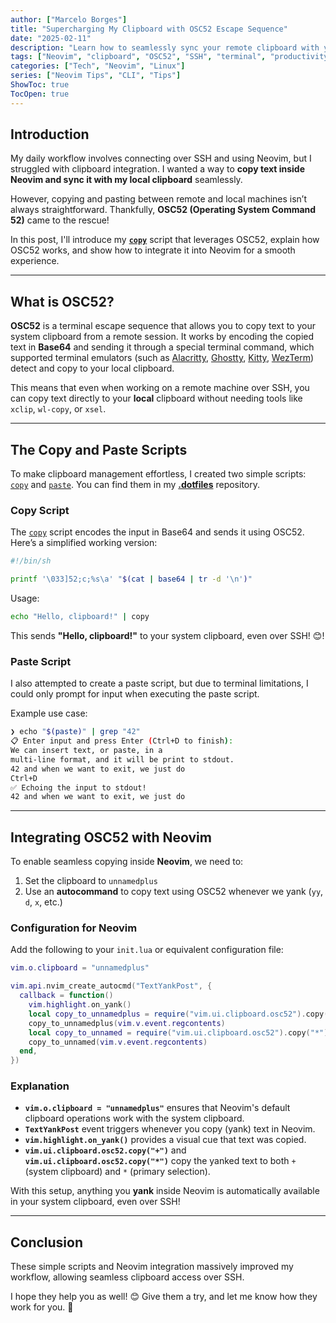 ```yaml
---
author: ["Marcelo Borges"]
title: "Supercharging My Clipboard with OSC52 Escape Sequence"
date: "2025-02-11"
description: "Learn how to seamlessly sync your remote clipboard with your local system clipboard using OSC52 escape sequences."
tags: ["Neovim", "clipboard", "OSC52", "SSH", "terminal", "productivity", "CLI"]
categories: ["Tech", "Neovim", "Linux"]
series: ["Neovim Tips", "CLI", "Tips"]
ShowToc: true
TocOpen: true
---
```


## Introduction

My daily workflow involves connecting over SSH and using Neovim, but I struggled with clipboard integration.
I wanted a way to **copy text inside Neovim and sync it with my local clipboard** seamlessly.

However, copying and pasting between remote and local machines isn’t always straightforward.
Thankfully, **OSC52 (Operating System Command 52)** came to the rescue!

In this post, I'll introduce my **[`copy`](https://github.com/jmarcelomb/.dotfiles/blob/main/scripts/copy)** script that leverages OSC52,
explain how OSC52 works, and show how to integrate it into Neovim for a smooth experience.

---

## What is OSC52?

**OSC52** is a terminal escape sequence that allows you to copy text to your system clipboard from a remote session.
It works by encoding the copied text in **Base64** and sending it through a special terminal command,
which supported terminal emulators (such as
[Alacritty](https://github.com/alacritty/alacritty),
[Ghostty](https://github.com/ghostty-org/ghostty),
[Kitty](https://github.com/kovidgoyal/kitty),
[WezTerm](https://github.com/wezterm/wezterm))
detect and copy to your local clipboard.

This means that even when working on a remote machine over SSH,
you can copy text directly to your **local** clipboard without needing tools like `xclip`, `wl-copy`, or `xsel`.

---

## The Copy and Paste Scripts

To make clipboard management effortless, I created two simple scripts:
[`copy`](https://github.com/jmarcelomb/.dotfiles/blob/main/scripts/copy) and
[`paste`](https://github.com/jmarcelomb/.dotfiles/blob/main/scripts/paste).
You can find them in my **[.dotfiles](https://github.com/jmarcelomb/.dotfiles)** repository.

### Copy Script

The [`copy`](https://github.com/jmarcelomb/.dotfiles/blob/main/scripts/copy) script encodes the input in Base64
and sends it using OSC52. Here’s a simplified working version:

```bash
#!/bin/sh

printf '\033]52;c;%s\a' "$(cat | base64 | tr -d '\n')"
```

Usage:

```bash
echo "Hello, clipboard!" | copy
```

This sends **"Hello, clipboard!"** to your system clipboard, even over SSH! 😊!

### Paste Script

I also attempted to create a paste script, but due to terminal limitations,
I could only prompt for input when executing the paste script.

Example use case:

```bash
❯ echo "$(paste)" | grep "42"
📋 Enter input and press Enter (Ctrl+D to finish):
We can insert text, or paste, in a
multi-line format, and it will be print to stdout.
42 and when we want to exit, we just do
Ctrl+D
✅ Echoing the input to stdout!
42 and when we want to exit, we just do
```

---

## Integrating OSC52 with Neovim

To enable seamless copying inside **Neovim**, we need to:

1. Set the clipboard to `unnamedplus`
2. Use an **autocommand** to copy text using OSC52 whenever we yank (`yy`, `d`, `x`, etc.)

### Configuration for Neovim

Add the following to your `init.lua` or equivalent configuration file:

```lua
vim.o.clipboard = "unnamedplus"

vim.api.nvim_create_autocmd("TextYankPost", {
  callback = function()
    vim.highlight.on_yank()
    local copy_to_unnamedplus = require("vim.ui.clipboard.osc52").copy("+")
    copy_to_unnamedplus(vim.v.event.regcontents)
    local copy_to_unnamed = require("vim.ui.clipboard.osc52").copy("*")
    copy_to_unnamed(vim.v.event.regcontents)
  end,
})
```

### Explanation
- **`vim.o.clipboard = "unnamedplus"`** ensures that Neovim's default clipboard operations work with the system clipboard.
- **`TextYankPost`** event triggers whenever you copy (yank) text in Neovim.
- **`vim.highlight.on_yank()`** provides a visual cue that text was copied.
- **`vim.ui.clipboard.osc52.copy("+")`** and **`vim.ui.clipboard.osc52.copy("*")`** copy the yanked text to both `+` (system clipboard) and `*` (primary selection).

With this setup, anything you **yank** inside Neovim is automatically available in your system clipboard, even over SSH!

---

## Conclusion

These simple scripts and Neovim integration massively improved my workflow,
allowing seamless clipboard access over SSH.

I hope they help you as well! 😊
Give them a try, and let me know how they work for you. 🚀

